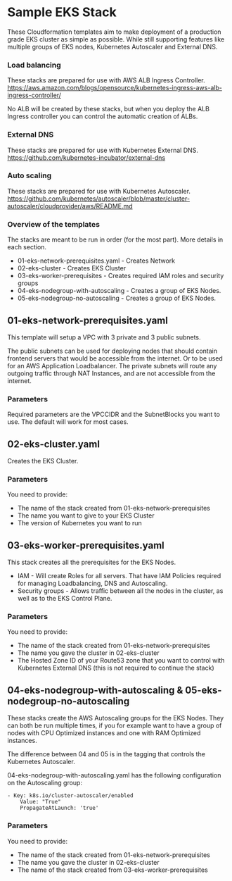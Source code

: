 # Sample EKS Stack
These Cloudformation templates aim to make deployment of a production grade EKS cluster as simple as possible.
While still supporting features like multiple groups of EKS nodes, Kubernetes Autoscaler and External DNS.

### Load balancing
These stacks are prepared for use with AWS ALB Ingress Controller.
https://aws.amazon.com/blogs/opensource/kubernetes-ingress-aws-alb-ingress-controller/

No ALB will be created by these stacks, but when you deploy the ALB Ingress controller you can control the automatic creation of ALBs.

### External DNS
These stacks are prepared for use with Kubernetes External DNS.
https://github.com/kubernetes-incubator/external-dns

### Auto scaling
These stacks are prepared for use with Kubernetes Autoscaler.
https://github.com/kubernetes/autoscaler/blob/master/cluster-autoscaler/cloudprovider/aws/README.md

### Overview of the templates
The stacks are meant to be run in order (for the most part).
More details in each section.

* 01-eks-network-prerequisites.yaml - Creates Network
* 02-eks-cluster - Creates EKS Cluster
* 03-eks-worker-prerequisites - Creates required IAM roles and security groups
* 04-eks-nodegroup-with-autoscaling - Creates a group of EKS Nodes.
* 05-eks-nodegroup-no-autoscaling - Creates a group of EKS Nodes.

## 01-eks-network-prerequisites.yaml
This template will setup a VPC with 3 private and 3 public subnets. 

The public subnets can be used for deploying nodes that should contain frontend servers that would be accessible from the internet. Or to be used for an AWS Application Loadbalancer.
The private subnets will route any outgoing traffic through NAT Instances, and are not accessible from the internet.

### Parameters
Required parameters are the VPCCIDR and the SubnetBlocks you want to use.
The default will work for most cases.

## 02-eks-cluster.yaml
Creates the EKS Cluster.

### Parameters
You need to provide:
* The name of the stack created from 01-eks-network-prerequisites
* The name you want to give to your EKS Cluster
* The version of Kubernetes you want to run

## 03-eks-worker-prerequisites.yaml
This stack creates all the prerequisites for the EKS Nodes.

* IAM - Will create Roles for all servers. That have IAM Policies required for managing Loadbalancing, DNS and Autoscaling.
* Security groups - Allows traffic between all the nodes in the cluster, as well as to the EKS Control Plane.

### Parameters
You need to provide:
* The name of the stack created from 01-eks-network-prerequisites
* The name you gave the cluster in 02-eks-cluster
* The Hosted Zone ID of your Route53 zone that you want to control with Kubernetes External DNS (this is not required to continue the stack)

## 04-eks-nodegroup-with-autoscaling & 05-eks-nodegroup-no-autoscaling
These stacks create the AWS Autoscaling groups for the EKS Nodes.
They can both be run multiple times, if you for example want to have a group of nodes with CPU Optimized instances and one with RAM Optimized instances.

The difference between 04 and 05 is in the tagging that controls the Kubernetes Autoscaler.

04-eks-nodegroup-with-autoscaling.yaml has the following configuration on the Autoscaling group:

```
- Key: k8s.io/cluster-autoscaler/enabled
    Value: "True"
    PropagateAtLaunch: 'true'
```

### Parameters
You need to provide:
* The name of the stack created from 01-eks-network-prerequisites
* The name you gave the cluster in 02-eks-cluster
* The name of the stack created from 03-eks-worker-prerequisites


